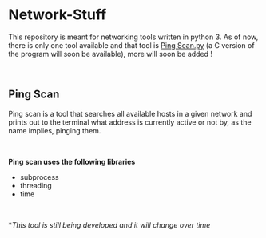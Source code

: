 # Network-Stuff

This repository is meant for networking tools written in python 3. As of now, there is only one tool available and that tool is [Ping Scan.py](https://github.com/EllinikosKafes/Network-Stuff/blob/main/src/Ping%20scan.py) (a C version of the program will soon be available), more will soon be added !

<br>

## Ping Scan

Ping scan is a tool that searches all available hosts in a given network and prints out to the terminal what address is currently active or not by, as the name implies, pinging them.

<br>

**Ping scan uses the following libraries**

- subprocess
- threading
- time


<br>

\**This tool is still being developed and it will change over time*
